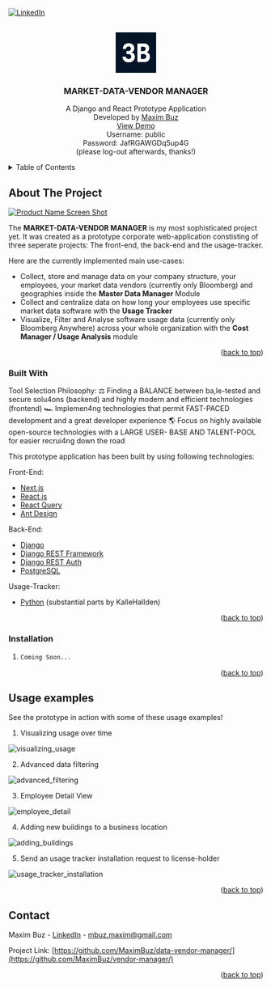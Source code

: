 <div id="top"></div>

<!-- PROJECT SHIELDS -->
[![LinkedIn][linkedin-shield]][linkedin-url]




<!-- PROJECT LOGO -->
<br />
<div align="center">
  <img src="images/logo.png" alt="Logo" width="80" height="80">

  <h3 align="center">MARKET-DATA-VENDOR MANAGER</h3>

  <p align="center">
    A Django and React Prototype Application
    <br/>
    Developed by <a href="https://www.linkedin.com/in/maxim-buz-17a2a717b/">Maxim Buz</a>
    <br/>
    <a href="https://vendor-manager.vercel.app/">View Demo</a>
    <br/>
    Username: public
    <br/>
    Password: JafRGAWGDq5up4G
    <br/>
    (please log-out afterwards, thanks!)
  </p>
</div>



<!-- TABLE OF CONTENTS -->
<details>
  <summary>Table of Contents</summary>
  <ol>
    <li>
      <a href="#about-the-project">About The Project</a>
      <ul>
        <li><a href="#built-with">Built With</a></li>
      </ul>
    </li>
    <li><a href="#usage">Usage</a></li>
    <li><a href="#roadmap">Roadmap</a></li>
    <li><a href="#contact">Contact</a></li>
  </ol>
</details>



<!-- ABOUT THE PROJECT -->
## About The Project

[![Product Name Screen Shot][product-screenshot]](https://vendor-manager.vercel.app/)

The **MARKET-DATA-VENDOR MANAGER** is my most sophisticated project yet.
It was created as a prototype corporate web-application constisting of three seperate projects: The front-end, the back-end and the usage-tracker.

Here are the currently implemented main use-cases:
* Collect, store and manage data on your company structure, your employees, your market data vendors (currently only Bloomberg) and geographies inside the **Master Data Manager** Module
* Collect and centralize data on how long your employees use specific market data software with the **Usage Tracker**
* Visualize, Filter and Analyse software usage data (currently only Bloomberg Anywhere) across your whole organization with the **Cost Manager / Usage Analysis** module

<p align="right">(<a href="#top">back to top</a>)</p>



### Built With

Tool Selection Philosophy:
⚖️ Finding a BALANCE between ba,le-tested and secure solu4ons (backend) and highly modern and efficient technologies (frontend)
🏎 Implemen4ng technologies that permit FAST-PACED development and a great developer experience
🌎 Focus on highly available open-source technologies with a LARGE USER- BASE AND TALENT-POOL for easier recrui4ng down the road

This prototype application has been built by using following technologies:

Front-End:
* [Next.js](https://nextjs.org/)
* [React.js](https://reactjs.org/)
* [React Query](https://react-query.tanstack.com/)
* [Ant Design](https://github.com/ant-design/ant-design)

Back-End:
* [Django](https://www.djangoproject.com/)
* [Django REST Framework](https://www.django-rest-framework.org/)
* [Django REST Auth](https://github.com/iMerica/dj-rest-auth)
* [PostgreSQL](https://www.postgresql.org/)

Usage-Tracker:
* [Python](https://www.python.org/) (substantial parts by KalleHallden)

<p align="right">(<a href="#top">back to top</a>)</p>



### Installation

1. ```sh
   Coming Soon...
   ```

<p align="right">(<a href="#top">back to top</a>)</p>



<!-- USAGE EXAMPLES -->
## Usage examples

See the prototype in action with some of these usage examples!

1. Visualizing usage over time
<img src="images/capture-1.gif" alt="visualizing_usage">

2. Advanced data filtering
<img src="images/capture-2.gif" alt="advanced_filtering">

3. Employee Detail View
<img src="images/capture-3.gif" alt="employee_detail">

4. Adding new buildings to a business location
<img src="images/capture-4.gif" alt="adding_buildings">

5. Send an usage tracker installation request to license-holder
<img src="images/capture-5.gif" alt="usage_tracker_installation">

<p align="right">(<a href="#top">back to top</a>)</p>


<!-- CONTACT -->
## Contact

Maxim Buz - [LinkedIn](https://www.linkedin.com/in/maxim-buz-17a2a717b/) - mbuz.maxim@gmail.com

Project Link: [https://github.com/MaximBuz/data-vendor-manager/](https://github.com/MaximBuz/vendor-manager/)

<p align="right">(<a href="#top">back to top</a>)</p>



<!-- MARKDOWN LINKS & IMAGES -->
<!-- https://www.markdownguide.org/basic-syntax/#reference-style-links -->
[linkedin-shield]: https://img.shields.io/badge/-LinkedIn-black.svg?style=for-the-badge&logo=linkedin&colorB=555
[linkedin-url]: https://www.linkedin.com/in/maxim-buz-17a2a717b/
[product-screenshot]: images/screenshot.png
